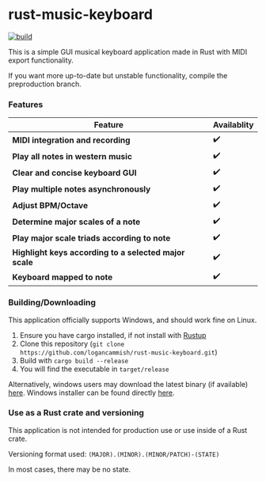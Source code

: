 # rust-music-keyboard

[![build](https://github.com/logancammish/rust-music-keyboard/actions/workflows/rust.yml/badge.svg)](https://github.com/logancammish/rust-music-keyboard/actions/workflows/rust.yml)

This is a simple GUI musical keyboard application made in Rust with MIDI export functionality. 


If you want more up-to-date but unstable functionality, compile the preproduction branch.

### Features 

| Feature                     | Availablity  |
|-----------------------------|----------------------------------------------------------------------------------------------|
| **MIDI integration and recording**        | ✔️  |
| **Play all notes in western music**       | ✔️ |
| **Clear and concise keyboard GUI**       | ✔️ |
| **Play multiple notes asynchronously**       | ✔️ |
| **Adjust BPM/Octave**       | ✔️ |
| **Determine major scales of a note**       | ✔️ |
| **Play major scale triads according to note**       | ✔️ |
| **Highlight keys according to a selected major scale**       | ✔️ |
| **Keyboard mapped to note**       | ✔️ |

### Building/Downloading

This application officially supports Windows, and should work fine on Linux. 
1. Ensure you have cargo installed, if not install with [Rustup](https://www.rust-lang.org/tools/install)
2. Clone this repository (`git clone https://github.com/logancammish/rust-music-keyboard.git`)
3. Build with `cargo build --release`
4. You will find the executable in `target/release`

Alternatively, windows users may download the latest binary (if available) [here](https://github.com/logancammish/rust-music-keyboard/releases/latest). Windows installer can be found directly [here](https://github.com/logancammish/rust-music-keyboard/releases/download/0.2.2/KeyboardAppLCammish_Installer-Windows-x86_64.exe).

### Use as a Rust crate and versioning

This application is not intended for production use or use inside of a Rust crate.

Versioning format used: `(MAJOR).(MINOR).(MINOR/PATCH)-(STATE)`

In most cases, there may be no state.

